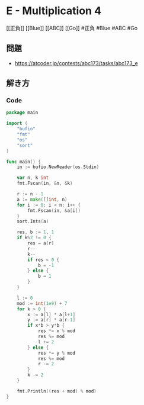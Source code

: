 # E - Multiplication 4
[[正負]] [[Blue]] [[ABC]] [[Go]]
#正負 #Blue #ABC #Go 

## 問題
- https://atcoder.jp/contests/abc173/tasks/abc173_e

## 解き方
### Code
```go
package main

import (
	"bufio"
	"fmt"
	"os"
	"sort"
)

func main() {
	in := bufio.NewReader(os.Stdin)

	var n, k int
	fmt.Fscan(in, &n, &k)

	r := n - 1
	a := make([]int, n)
	for i := 0; i < n; i++ {
		fmt.Fscan(in, &a[i])
	}
	sort.Ints(a)

	res, b := 1, 1
	if k%2 != 0 {
		res = a[r]
		r--
		k--
		if res < 0 {
			b = -1
		} else {
			b = 1
		}
	}

	l := 0
	mod := int(1e9) + 7
	for k > 0 {
		x := a[l] * a[l+1]
		y := a[r] * a[r-1]
		if x*b > y*b {
			res *= x % mod
			res %= mod
			l += 2
		} else {
			res *= y % mod
			res %= mod
			r -= 2
		}
		k -= 2
	}

	fmt.Println((res + mod) % mod)
}
```